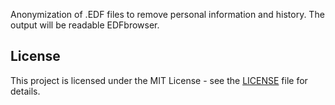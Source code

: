 Anonymization of .EDF files to remove personal information and history.
The output will be readable EDFbrowser.

## License
This project is licensed under the MIT License - see the [LICENSE](LICENSE) file for details.


